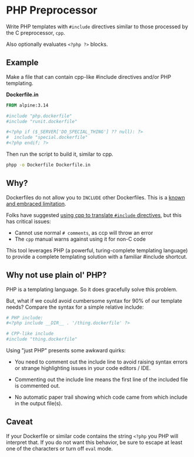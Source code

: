 PHP Preprocessor
================

Write PHP templates with `#include` directives similar to those processed by
the C preprocessor, `cpp`.

Also optionally evaluates `<?php ?>` blocks.


Example
-------

Make a file that can contain cpp-like #include directives and/or PHP templating.

**Dockerfile.in**

```dockerfile
FROM alpine:3.14

#include "php.dockerfile"
#include "runit.dockerfile"

#<?php if ($_SERVER['DO_SPECIAL_THING'] ?? null): ?>
#  include "special.dockerfile"
#<?php endif; ?>
```

Then run the script to build it, similar to cpp.

```sh
phpp -o Dockerfile Dockerfile.in
```

Why?
----

Dockerfiles do not allow you to `INCLUDE` other Dockerfiles. This is a
[known and embraced limitation](https://github.com/moby/moby/issues/735).

Folks have suggested [using cpp to translate `#include`
directives](https://github.com/moby/moby/issues/735#issuecomment-37273719),
but this has critical issues:

- Cannot use normal `# comments`, as ccp will throw an error
- The `cpp` manual warns against using it for non-C code

This tool leverages PHP (a powerful, turing-complete templating language) to
provide a complete templating solution with a familiar #include shortcut.


Why not use plain ol' PHP?
--------------------------

PHP is a templating language. So it does gracefully solve this problem.

But, what if we could avoid cumbersome syntax for 90% of our template needs?
Compare the syntax for a simple relative include:

```dockerfile
# PHP include:
#<?php include __DIR__ . '/thing.dockerfile' ?>

# CPP-like include
#include "thing.dockerfile"
```

Using "just PHP" presents some awkward quirks:

- You need to comment out the include line to avoid raising syntax
  errors or strange highlighting issues in your code editors / IDE.

- Commenting out the include line means the first line of the included file
  is commented out.

- No automatic paper trail showing which code came from which include in the
  output file(s).


Caveat
------

If your Dockerfile or similar code contains the string `<?php` you PHP will
interpret that. If you do not want this behavior, be sure to escape at least
one of the characters or turn off `eval` mode.
